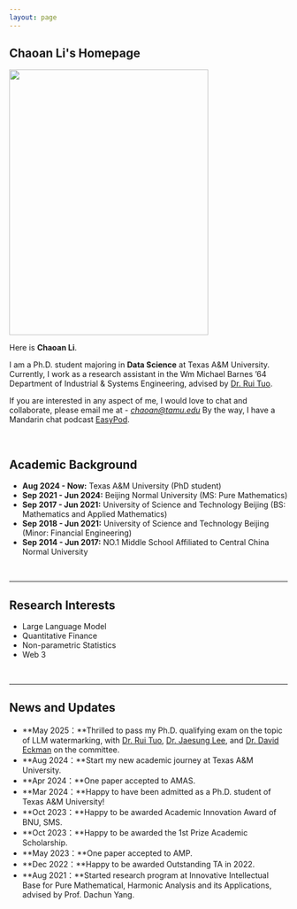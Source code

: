 ```yaml
---
layout: page
---
```


## Chaoan Li's Homepage

<img src="https://chaoanli.github.io/ChaoanLi.jpg" class="floatpic" width="360" height="480">

Here is **Chaoan Li**.

I am a Ph.D. student majoring in **Data Science** at Texas A&M University. Currently, I work as a research assistant in the Wm Michael Barnes ’64 Department of Industrial & Systems Engineering, advised by [Dr. Rui Tuo](https://sites.google.com/site/ruituo2017/).

If you are interested in any aspect of me, I would love to chat and collaborate, please email me at - *chaoan@tamu.edu*
By the way, I have a Mandarin chat podcast [EasyPod](https://www.easypod.fun/).

<br>

## Academic Background

- **Aug 2024 - Now:** Texas A&M University (PhD student)
- **Sep 2021 - Jun 2024:** Beijing Normal University (MS: Pure Mathematics)
- **Sep 2017 - Jun 2021:** University of Science and Technology Beijing (BS: Mathematics and Applied Mathematics)
- **Sep 2018 - Jun 2021:** University of Science and Technology Beijing (Minor: Financial Engineering)
- **Sep 2014 - Jun 2017:** NO.1 Middle School Affiliated to Central China Normal University

<br>

---

## Research Interests

- Large Language Model
- Quantitative Finance
- Non-parametric Statistics
- Web 3
<br>

---

## News and Updates
- **May 2025：**Thrilled to pass my Ph.D. qualifying exam on the topic of LLM watermarking, with [Dr. Rui Tuo](https://sites.google.com/site/ruituo2017/), [Dr. Jaesung Lee](https://sites.google.com/view/jaesunglee), and [Dr. David Eckman](https://eckman.engr.tamu.edu/) on the committee.
- **Aug 2024：**Start my new academic journey at Texas A&M University.
- **Apr 2024：**One paper accepted to AMAS.
- **Mar 2024：**Happy to have been admitted as a Ph.D. student of Texas A&M University!
- **Oct 2023：**Happy to be awarded Academic Innovation Award of BNU, SMS.
- **Oct 2023：**Happy to be awarded the 1st Prize Academic Scholarship.
- **May 2023：**One paper accepted to AMP.
- **Dec 2022：**Happy to be awarded Outstanding TA in 2022.
- **Aug 2021：**Started research program at Innovative Intellectual Base for Pure Mathematical, Harmonic Analysis and its Applications, advised by Prof. Dachun Yang.

<br>


